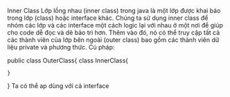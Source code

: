 Inner Class
Lớp lồng nhau (inner class) trong java là một lớp được khai báo trong lớp (class) hoặc interface khác.
Chúng ta sử dụng inner class để nhóm các lớp và các interface một cách logic lại với nhau ở một nơi để giúp cho code dễ đọc và dẽ bảo trì hơn.
Thêm vào đó, nó có thể truy cập tất cả các thành viên của lớp bên ngoài (outer class) bao gồm các thành viên dữ liệu private và phương thức.
Cú pháp:

public class OuterClass{
    class InnerClass{

    }
}
Ta có thể ap dùng với cả interface